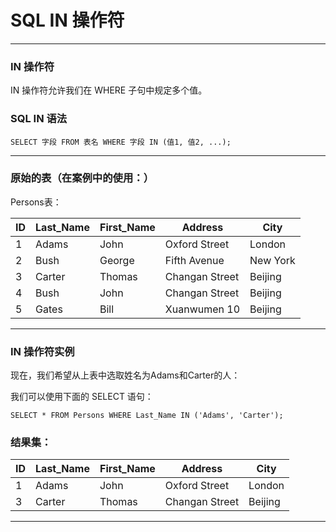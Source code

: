 # SQL IN 操作符

---
### IN 操作符

IN 操作符允许我们在 WHERE 子句中规定多个值。

### SQL IN 语法

```
SELECT 字段 FROM 表名 WHERE 字段 IN (值1, 值2, ...);
```

---
### 原始的表（在案例中的使用：）

Persons表：

ID | Last_Name | First_Name | Address        | City
---|-----------|------------|----------------|---------
1  | Adams     | John       | Oxford Street  | London
2  | Bush      | George     | Fifth Avenue   | New York
3  | Carter    | Thomas     | Changan Street | Beijing
4  | Bush      | John       | Changan Street | Beijing
5  | Gates     | Bill       | Xuanwumen 10   | Beijing

---
### IN 操作符实例

现在，我们希望从上表中选取姓名为Adams和Carter的人：

我们可以使用下面的 SELECT 语句：

```
SELECT * FROM Persons WHERE Last_Name IN ('Adams', 'Carter');
```

### 结果集：


ID | Last_Name | First_Name | Address        | City
---|-----------|------------|----------------|---------
1  | Adams     | John       | Oxford Street  | London
3  | Carter    | Thomas     | Changan Street | Beijing

---